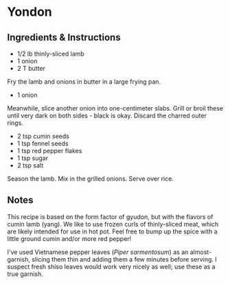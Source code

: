 # Yondon

## Ingredients & Instructions

- 1/2 lb thinly-sliced lamb
- 1 onion
- 2 T butter

Fry the lamb and onions in butter in a large frying pan.

- 1 onion

Meanwhile,  slice another onion into one-centimeter slabs.  Grill or broil these
until very dark on both sides - black is okay.  Discard the charred outer rings.

- 2 tsp cumin seeds
- 1 tsp fennel seeds
- 1 tsp red pepper flakes
- 1 tsp sugar
- 2 tsp salt

Season the lamb.  Mix in the grilled onions.  Serve over rice.


## Notes

This recipe is based on the form factor of gyudon, but with the flavors of cumin
lamb (yang). We like to use frozen curls of thinly-sliced meat, which are likely
intended for use in hot pot. Feel free to bump up the spice with a little ground
cumin and/or more red pepper!

I've used Vietnamese pepper leaves  (_Piper sarmentosum_)  as an almost-garnish,
slicing them thin and adding them a few minutes before serving.  I suspect fresh
shiso leaves would work very nicely as well; use these as a true garnish.
